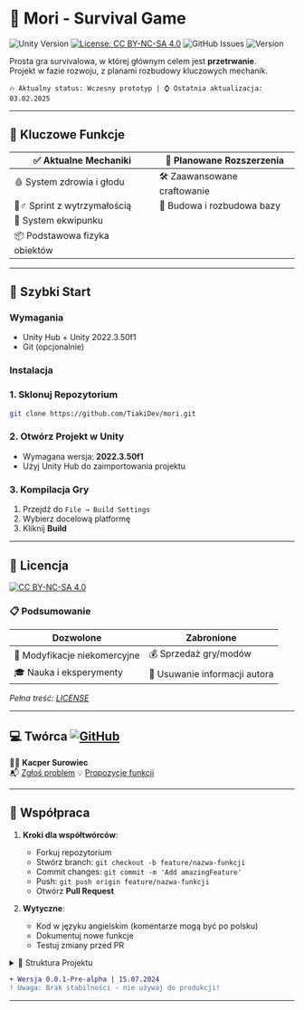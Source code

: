 # 🌲 Mori - Survival Game  
![Unity Version](https://img.shields.io/badge/Unity-2022.3.50f1-blue.svg)
[![License: CC BY-NC-SA 4.0](https://img.shields.io/badge/License-CC_BY--NC--SA_4.0-lightgrey.svg)](https://creativecommons.org/licenses/by-nc-sa/4.0/)
![GitHub Issues](https://img.shields.io/github/issues/TiakiDev/mori?label=issues)
![Version](https://img.shields.io/badge/Version-0.0.1--Pre--alpha-orange)

Prosta gra survivalowa, w której głównym celem jest **przetrwanie**.  
Projekt w fazie rozwoju, z planami rozbudowy kluczowych mechanik.

`🔥 Aktualny status: Wczesny prototyp | ⌚ Ostatnia aktualizacja: 03.02.2025`

---

## 🌟 Kluczowe Funkcje
| ✅ Aktualne Mechaniki         | 🚧 Planowane Rozszerzenia    |
|-------------------------------|-----------------------------|
| 🩸 System zdrowia i głodu     | 🛠️ Zaawansowane craftowanie |
| 🏃♂️ Sprint z wytrzymałością | 🏡 Budowa i rozbudowa bazy  |
| 🎒 System ekwipunku       |           |
| 📦 Podstawowa fizyka obiektów |       |

---

## 🚀 Szybki Start
### Wymagania
- Unity Hub + Unity 2022.3.50f1
- Git (opcjonalnie)

### Instalacja

### 1. Sklonuj Repozytorium
```bash
git clone https://github.com/TiakiDev/mori.git
```

### 2. Otwórz Projekt w Unity
- Wymagana wersja: **2022.3.50f1**
- Użyj Unity Hub do zaimportowania projektu

### 3. Kompilacja Gry
1. Przejdź do `File → Build Settings`
2. Wybierz docelową platformę
3. Kliknij **Build**



---

## 📜 Licencja
[![CC BY-NC-SA 4.0](https://img.shields.io/badge/License-CC_BY--NC--SA_4.0-lightgrey.svg)](https://creativecommons.org/licenses/by-nc-sa/4.0/)

### 📋 Podsumowanie
| Dozwolone                      | Zabronione                   |
|--------------------------------|------------------------------|
| 🔧 Modyfikacje niekomercyjne   | 💰 Sprzedaż gry/modów        |
| 🎓 Nauka i eksperymenty        | 🚫 Usuwanie informacji autora|

*Pełna treść: [LICENSE](LICENSE)*

---

## 💻 Twórca [![GitHub](https://img.shields.io/badge/👤_TiakiDev-Profile-blue?logo=github)](https://github.com/TiakiDev)  

👨‍🎓 **Kacper Surowiec**  
📬 [Zgłoś problem](https://github.com/TiakiDev/mori/issues)  💡 [Propozycje funkcji](https://github.com/TiakiDev/mori/discussions)

---

## 🤝 Współpraca
1. **Kroki dla współtwórców**:
   - Forkuj repozytorium
   - Stwórz branch: `git checkout -b feature/nazwa-funkcji`
   - Commit changes: `git commit -m 'Add amazingFeature'`
   - Push: `git push origin feature/nazwa-funkcji`
   - Otwórz **Pull Request**

2. **Wytyczne**:
   - Kod w języku angielskim (komentarze mogą być po polsku)
   - Dokumentuj nowe funkcje
   - Testuj zmiany przed PR

<details>
<summary>📁 Struktura Projektu</summary>

```text
Mori/
├── Assets/
│   ├── Scripts/       # Główne skrypty C#
│   ├── Models/        # Modele 3D
│   └── Textures/      # Materiały i tekstury
├── Packages/          # Zależności Unity
├── ProjectSettings/   # Konfiguracja silnika
├── LICENSE            # Licencja
└── README.md          # Ten dokument
```
</details>

```diff
+ Wersja 0.0.1-Pre-alpha | 15.07.2024
! Uwaga: Brak stabilności - nie używaj do produkcji!
```

---
